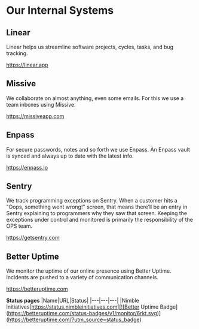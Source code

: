 # Our Internal Systems

## Linear
Linear helps us streamline software projects, cycles, tasks, and bug tracking.

https://linear.app

## Missive
We collaborate on almost anything, even some emails. For this we use a team inboxes using Missive.

https://missiveapp.com

## Enpass
For secure passwords, notes and so forth we use Enpass. An Enpass vault is synced and always up to date with the latest info.

https://enpass.io

## Sentry
We track programming exceptions on Sentry. When a customer hits a "Oops, something went wrong!" screen, that means there’ll be an entry in Sentry explaining to programmers why they saw that screen. Keeping the exceptions under control and monitored is primarily the responsibility of the OPS team.

https://getsentry.com

## Better Uptime
We monitor the uptime of our online presence using Better Uptime. Incidents are pushed to a variety of communication channels.

https://betteruptime.com

**Status pages**
|Name|URL|Status|
|---|---|---|
|Nimble Initiatives|https://status.nimbleinitiatives.com|[![Better Uptime Badge](https://betteruptime.com/status-badges/v1/monitor/6rkt.svg)](https://betteruptime.com/?utm_source=status_badge)
